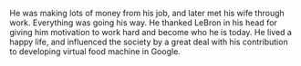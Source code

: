 He was making lots of money from his job, and later met his wife through work. Everything was going his way. He thanked LeBron in his head for giving him motivation to work hard and become who he is today. He lived a happy life, and influenced the society by a great deal with his contribution to developing virtual food machine in Google.
